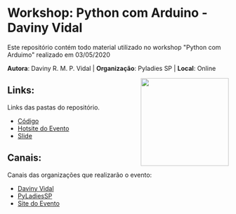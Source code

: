 # Workshop: Python com Arduino - Daviny Vidal

Este repositório contém todo material utilizado no workshop "Python com Arduimo" realizado em 03/05/2020

**Autora**: Daviny R. M. P. Vidal | **Organização**: Pyladies SP | **Local**: Online <br>

<img align="right" src="https://davinyvidal.github.io/imagens/dv.png" width="200">

## Links:
Links das pastas do repositório.

* [Código](https://github.com/davinyvidal/pyarduino/tree/master/codigo)
* [Hotsite do Evento](https://github.com/davinyvidal/pyarduino/tree/master/site)
* [Slide](https://github.com/davinyvidal/pyarduino/tree/master/slide)

## Canais:
Canais das organizações que realizarão o evento:

* [Daviny Vidal](https://davinyvidal.github.io)
* [PyLadiesSP](https://pt-br.facebook.com/PyLadiesSP/)
* [Site do Evento](http://pythoncomarduino.divulgue.info)

